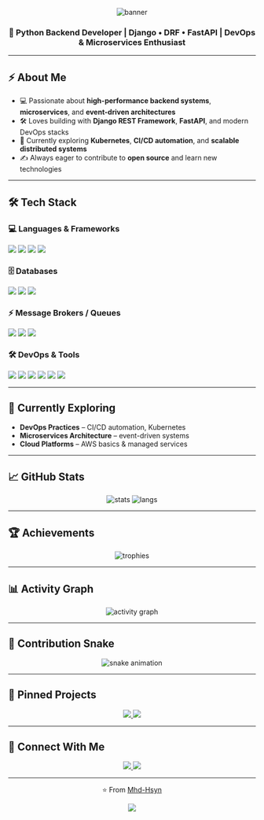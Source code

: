 <!-- ====================== HERO / BANNER ====================== -->
<p align="center">
  <img src="https://capsule-render.vercel.app/api?type=waving&color=0:1e3c72,100:2a5298&height=180&section=header&text=Hi%20👋,%20I'm%20Hussain&fontSize=40&fontColor=ffffff&animation=fadeIn" alt="banner"/>
</p>

<h3 align="center">🚀 Python Backend Developer | Django • DRF • FastAPI | DevOps & Microservices Enthusiast</h3>

---

## ⚡ About Me
- 💻 Passionate about **high-performance backend systems**, **microservices**, and **event-driven architectures**  
- 🛠️ Loves building with **Django REST Framework**, **FastAPI**, and modern DevOps stacks  
- 🌱 Currently exploring **Kubernetes**, **CI/CD automation**, and **scalable distributed systems**  
- ✍️ Always eager to contribute to **open source** and learn new technologies  

---

## 🛠 Tech Stack

### 💻 Languages & Frameworks
<p>
  <img src="https://img.shields.io/badge/Python-3776AB?style=for-the-badge&logo=python&logoColor=white"/>
  <img src="https://img.shields.io/badge/Django-092E20?style=for-the-badge&logo=django&logoColor=white"/>
  <img src="https://img.shields.io/badge/DRF-ff1709?style=for-the-badge&logo=django&logoColor=white"/>
  <img src="https://img.shields.io/badge/FastAPI-009688?style=for-the-badge&logo=fastapi&logoColor=white"/>
</p>

### 🗄️ Databases
<p>
  <img src="https://img.shields.io/badge/PostgreSQL-336791?style=for-the-badge&logo=postgresql&logoColor=white"/>
  <img src="https://img.shields.io/badge/MongoDB-4EA94B?style=for-the-badge&logo=mongodb&logoColor=white"/>
  <img src="https://img.shields.io/badge/SQL-4479A1?style=for-the-badge&logo=database&logoColor=white"/>
</p>

### ⚡ Message Brokers / Queues
<p>
  <img src="https://img.shields.io/badge/Celery-%2300C7B7.svg?style=for-the-badge&logo=celery&logoColor=white"/>
  <img src="https://img.shields.io/badge/Redis-DC382D?style=for-the-badge&logo=redis&logoColor=white"/>
  <img src="https://img.shields.io/badge/RabbitMQ-FF6600?style=for-the-badge&logo=rabbitmq&logoColor=white"/>
</p>

### 🛠 DevOps & Tools
<p>
  <img src="https://img.shields.io/badge/Docker-2496ED?style=for-the-badge&logo=docker&logoColor=white"/>
  <img src="https://img.shields.io/badge/GitHub%20Actions-2088FF?style=for-the-badge&logo=github-actions&logoColor=white"/>
  <img src="https://img.shields.io/badge/Jenkins-D24939?style=for-the-badge&logo=jenkins&logoColor=white"/>
  <img src="https://img.shields.io/badge/Linux-FCC624?style=for-the-badge&logo=linux&logoColor=black"/>
  <img src="https://img.shields.io/badge/Ubuntu-E95420?style=for-the-badge&logo=ubuntu&logoColor=white"/>
  <img src="https://img.shields.io/badge/Git-F05032?style=for-the-badge&logo=git&logoColor=white"/>
</p>

---

## 🌱 Currently Exploring
- **DevOps Practices** – CI/CD automation, Kubernetes
- **Microservices Architecture** – event-driven systems
- **Cloud Platforms** – AWS basics & managed services

---

## 📈 GitHub Stats
<p align="center">
  <img src="https://github-readme-stats.vercel.app/api?username=Mhd-Hsyn&show_icons=true&theme=tokyonight&hide_border=true" alt="stats"/>
  <img src="https://github-readme-stats.vercel.app/api/top-langs/?username=Mhd-Hsyn&layout=compact&theme=tokyonight&hide_border=true" alt="langs"/>
</p>

---

## 🏆 Achievements
<p align="center">
  <img src="https://github-profile-trophy.vercel.app/?username=Mhd-Hsyn&theme=tokyonight&no-frame=true&row=1&column=6" alt="trophies"/>
</p>

---

## 📊 Activity Graph
<p align="center">
  <img src="https://github-readme-activity-graph.vercel.app/graph?username=Mhd-Hsyn&theme=tokyo-night&hide_border=true" alt="activity graph"/>
</p>

---

## 🐍 Contribution Snake
<!-- This requires the snake GitHub Action below -->
<p align="center">
  <img src="https://github.com/Mhd-Hsyn/Mhd-Hsyn/blob/output/github-contribution-grid-snake.svg" alt="snake animation"/>
</p>

---

## 📌 Pinned Projects
<p align="center">
  <a href="https://github.com/Mhd-Hsyn/your-top-project">
    <img src="https://github-readme-stats.vercel.app/api/pin/?username=Mhd-Hsyn&repo=your-top-project&theme=tokyonight&hide_border=true"/>
  </a>
  <a href="https://github.com/Mhd-Hsyn/another-project">
    <img src="https://github-readme-stats.vercel.app/api/pin/?username=Mhd-Hsyn&repo=another-project&theme=tokyonight&hide_border=true"/>
  </a>
</p>

---

## 🤝 Connect With Me
<p align="center">
  <a href="https://www.linkedin.com/in/mhd-hsyn">
    <img src="https://img.shields.io/badge/LinkedIn-0077B5?style=for-the-badge&logo=linkedin&logoColor=white"/>
  </a>
  <a href="https://hsyn-portfolio.vercel.app">
    <img src="https://img.shields.io/badge/Portfolio-000000?style=for-the-badge&logo=vercel&logoColor=white"/>
  </a>
</p>

---

<p align="center">
  ⭐️ From <a href="https://github.com/Mhd-Hsyn">Mhd-Hsyn</a>
</p>

<!-- ====================== FOOTER WAVE ====================== -->
<p align="center">
  <img src="https://capsule-render.vercel.app/api?type=waving&color=0:1e3c72,100:2a5298&height=120&section=footer"/>
</p>
